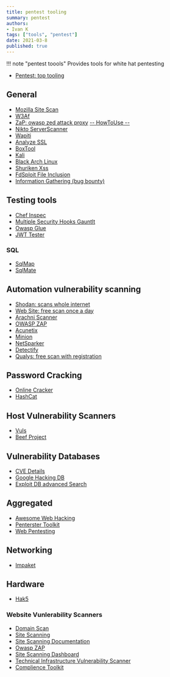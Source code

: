 ```yaml
---
title: pentest tooling
summary: pentest
authors:
- Ivan K
tags: ["tools", "pentest"]
date: 2021-03-8
published: true
---
```


!!! note "pentest toools"
    Provides tools for white hat pentesting

- [Pentest: top tooling](https://www.guru99.com/top-5-penetration-testing-tools.html)

## General

- [Mozilla Site Scan](https://observatory.mozilla.org/)
- [W3Af](http://w3af.org/)
- [ZaP: owasp zed attack proxy](https://www.zaproxy.org) [-- HowToUse --](https://habr.com/ru/post/493778/)
- [Nikto ServerScanner](https://github.com/sullo/nikto)
- [Wapiti](https://github.com/IFGHou/wapiti)
- [Analyze SSL](https://www.inspec.io/)
- [BoxTool](https://tools.pentestbox.org/)
- [Kali](https://tools.kali.org/)
- [Black Arch Linux](https://blackarch.org/index.html)
- [Shuriken Xss](https://github.com/shogunlab/shuriken)
- [FdSploit File Inclusion](https://github.com/ik-security/FDsploit)
- [Information Gathering (bug bounty)](https://github.com/OWASP/Amass)

## Testing tools

- [Chef Inspec](https://www.inspec.io/)
- [Multiple Security Hooks Gauntlt](http://gauntlt.org/)
- [Owasp Glue](https://www.owasp.org/index.php/OWASP_Glue_Tool_Project)
- [JWT Tester](https://github.com/ik-security/jwt-pwn)

### SQL

- [SqlMap](https://github.com/sqlmapproject/sqlmap)
- [SqlMate](https://github.com/s0md3v/sqlmate)

## Automation vulnerability scanning

<!-- TODO: check costing -->

- [Shodan: scans whole internet](https://www.shodan.io/)
- [Web Site: free scan once a day](https://pentest-tools.com/website-vulnerability-scanning/website-scanner)
- [Arachni Scanner](https://www.arachni-scanner.com/)
- [OWASP ZAP](https://www.owasp.org/index.php/OWASP_Zed_Attack_Proxy_Project)
- [Acunetix](https://www.acunetix.com/vulnerability-scanner/)
- [Minion](https://wiki.mozilla.org/Security/Projects/Minion)
- [NetSparker](https://www.netsparker.com/solutions/)
- [Detectify](https://detectify.com/product/deep-scan)
- [Qualys: free scan with registration](https://freescan.qualys.com/freescan-front/)

## Password Cracking

- [Online Cracker](http://ibeast.com/tools/CiscoPassword)
- [HashCat](https://github.com/hashcat/hashcat)

## Host Vulnerability Scanners

- [Vuls](https://vuls.io)
- [Beef Project](https://beefproject.com)

## Vulnerability Databases

- [CVE Details](https://www.cvedetails.com/)
- [Google Hacking DB](https://www.exploit-db.com/google-hacking-database)
- [Exploit DB advanced Search](https://www.exploit-db.com/search?q=)

## Aggregated

- [Awesome Web Hacking](https://github.com/ivankatliarchuk/awesome-web-hacking)
- [Penterster Toolkit](https://github.com/ik-network-analyzers/Pentesting-Toolkit)
- [Web Pentesting](https://github.com/ivankatliarchuk/awesome-web-hacking)

## Networking

- [Impaket](https://www.hackingarticles.in/beginners-guide-to-impacket-tool-kit-part-1/)

## Hardware

- [Hak5](https://shop.hak5.org/products/wifi-pineapple)

### Website Vunlerability Scanners

- [Domain Scan](https://github.com/ik-infrastructure-testing/domain-scan)
- [Site Scanning](https://github.com/18F/site-scanning)
- [Site Scanning Documentation](https://github.com/ik-infrastructure-testing/site-scanning-documentation)
- [Owasp ZAP](https://github.com/ik-infrastructure-testing/zap-analyzer)
- [Site Scanning Dashboard](https://github.com/ik-infrastructure-testing/site-scanning-dashboard)
- [Technical Infrastructure Vulnerability Scanner][vulnerability-scanner]
- [Complience Toolkit](https://github.com/ivankatliarchuk/compliance-toolkit)

[vulnerability-scanner]: https://github.com/ik-infrastructure-testing/tts-buy-cloudgov-vulnerability-scanner
